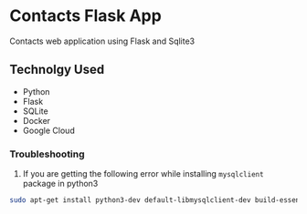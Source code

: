 # Contacts Flask App

Contacts web application using Flask and Sqlite3

## Technolgy Used

- Python
- Flask
- SQLite
- Docker
- Google Cloud

### Troubleshooting

1. If you are getting the following error while installing `mysqlclient` package in python3

```bash
sudo apt-get install python3-dev default-libmysqlclient-dev build-essential pkg-config
```
